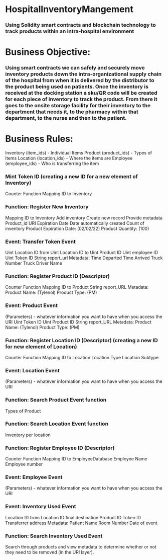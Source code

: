 # HospitalInventoryMangement
### Using Solidity smart contracts and blockchain technology to track products within an intra-hospital environment

# Business Objective: 

### Using smart contracts we can safely and securely move inventory products down the intra-organizational supply chain of the hospital from when it is delivered by the distributor to the product being used on patients. Once the inventory is received at the docking station a sku/QR code will be created for each piece of inventory to track the product. From there it goes to the onsite storage facility for their inventory to the department that needs it, to the pharmacy within that department, to the nurse and then to the patient. 

# Business Rules: 

Inventory (item_ids) - Individual Items
Product (product_ids) - Types of Items
Location (location_ids) - Where the items are 
Employee (employee_ids) - Who is transferring the item

### Mint Token ID (creating a new ID for a new element of Inventory)
Counter Function
Mapping ID to Inventory	

### Function: Register New Inventory
Mapping ID to Inventory
Add inventory
Create new record
Provide metadata
Product_id URI
Expiration Date
Date automatically created
Count of inventory
Product Expiration Date: (02/02/22)
Product Quantity: (100)

### Event: Transfer Token Event
Uint Location ID from
Uint Location ID to
Uint Product ID
Uint employee ID
Uint Token ID
String report_url
Metadata:
Time Departed
Time Arrived
Truck Number
Truck Driver Name

### Function: Register Product ID (Descriptor)
Counter Function
Mapping ID to Product
String report_URL
Metadata:
Product Name: (Tylenol)
Product Type: (PM)

### Event: Product Event
(Parameters) - whatever information you want to have when you access the URI
Uint Token ID
Uint Product ID
String report_URL
Metadata:
Product Name: (Tylenol)
Product Type: (PM)

### Function: Register Location ID (Descriptor) (creating a new ID for new element of Location)
Counter Function
Mapping ID to Location
Location Type
Location Subtype

### Event: Location Event
(Parameters) - whatever information you want to have when you access the URI

### Function: Search Product Event function
Types of Product

### Function: Search Location Event function
Inventory per location

### Function: Register Employee ID (Descriptor)
Counter Function
Mapping ID to EmployeeDatabase
Employee Name
Employee number

### Event: Employee Event
(Parameters) - whatever information you want to have when you access the URI

### Event: Inventory Used Event
Location ID from
Location ID final destination 
Product ID
Token ID
Transferrer address
Metadata:
Patient Name
Room Number
Date of event

### Function: Search Inventory Used Event
Search through products and view metadata to determine whether or not they need to be removed (in the URI layer).